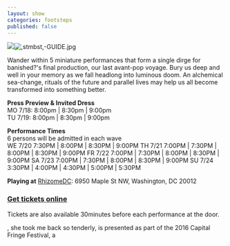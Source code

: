 ```yaml
---
layout: show
categories: footsteps
published: false
---
```




![]({{site.baseurl}}/assets/%2Cstmbst%2C-GUIDE.jpg)![,stmbst,-GUIDE.jpg]({{site.baseurl}}/assets/,stmbst,-GUIDE.jpg)


Wander within 5 miniature performances that form a single dirge for banished?'s final production, our last avant-pop voyage. Bury us deep and well in your memory as we fall headlong into luminous doom. An alchemical sea-change, rituals of the future and parallel lives may help us all become transformed into something better.

**Press Preview & Invited Dress**
<br> MO 7/18: 8:00pm | 8:30pm | 9:00pm
<br> TU 7/19: 8:00pm | 8:30pm | 9:00pm 

**Performance Times**
<br> 6 persons will be admitted in each wave 
<br> WE 7/20 7:30PM | 8:00PM | 8:30PM | 9:00PM
TH 7/21 7:00PM | 7:30PM | 8:00PM | 8:30PM | 9:00PM
FR 7/22 7:00PM | 7:30PM | 8:00PM | 8:30PM | 9:00PM
SA 7/23 7:00PM | 7:30PM | 8:00PM | 8:30PM | 9:00PM
SU 7/24 3:30PM | 4:00PM | 4:30PM | 5:00PM | 5:30PM

**Playing at**
[RhizomeDC](https://goo.gl/maps/6GjGhz3GjTn): 6950 Maple St NW, Washington, DC 20012

### [Get tickets online]()

Tickets are also available 30minutes before each performance at the door.

, she took me back so tenderly, is presented as part of the 2016 Capital Fringe Festival, a  



